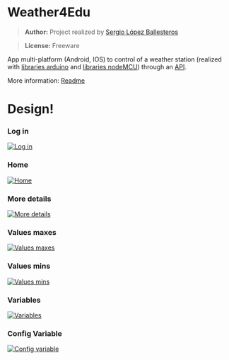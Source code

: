# Weather4Edu

> **Author:** Project realized by [Sergio López Ballesteros](https://es.linkedin.com/in/sergio-lopez-ballesteros)

> **License:** Freeware

App multi-platform (Android, IOS) to control of a weather station (realized with [libraries arduino](https://github.com/sergiol29/Weather4Edu-LibraryArduino) and [libraries nodeMCU](https://github.com/sergiol29/Weather4Edu-LibraryNodeMCU)) through an [API](https://github.com/sergiol29/Weather4Edu-API).

More information: [Readme](https://www.dropbox.com/s/3rq8tigxswahos0/Memoria_TFG.pdf)

# Design!
### Log in
[![Log in](https://previews.dropbox.com/p/thumb/AAUPAzxk7nd1NFQBh8tsdzcp9i12OFM8ddFetZ9wLj90vxwUnUfZfvSQUzq0PBH7Nv0f1Y3mtWjQ1EfTio6MfsT1kmCPLDuMcnxNGj8DmIWD7OiLZVhIN1w4lcOFX7hl2F_9LqpryVJ1D0nttDnFnVmXewo8n4GnL_7ZQyEwFhsnsFwQbA0qU4RDOIisknaoTiPcKVuAftfiGpHAMJKClqT_UMTiCQ5w7OPoMS7J7XGygg/p.png)]()

### Home
[![Home](https://previews.dropbox.com/p/thumb/AAXMfx17Q7YgQVbU0SQiRPU94eIaDuHKr9J1FKt5HmVgbJLx_EV7AuxQgF0WsXUBe5Q1B3Zg0wAvtUurQLXdJtZ1cN0vwakGSsdBLAyU-kBuJjd3h2g3FKUlCBkVCuBYA2bX_bV2IA2MhfUV3S3KEVTFJtbrn_XehdGL9XJRbh0hUhggHgNnL1cSt0KcF3-m1Z8mroBwifBqMddNKT-TyUPACfYC_hvHOmqA60hiLZCG3Q/p.png?size_mode=3)]()

### More details
[![More details](https://previews.dropbox.com/p/thumb/AAX6NND46S9cW48TCivMpxPKebhQTZJ4YfrUr3futhhtVxGxrc4-z2iJrpGHkGS2aOpA-XuB306BdRpfDxVbV4fv2q0eAFqxZYxF_2E3qv3OL99YwDCMMXqcGi9XjUw3CcsZkFpYfbRMviLPc6wixRq4EdxjMsDiAiizqV4ExN6eRpXX_6wE9ZyGhPY_KF4Hl-_d-IG7SZPv0pkJ_RH_5bGrb7b_GZrAOi3BLGXGGw6iDw/p.png?size_mode=3)]()

### Values maxes
[![Values maxes](https://previews.dropbox.com/p/thumb/AAU1RI5mgaSXhTcykPpmDVHRvfvmLe2TVyGTEoJuaM1Wbs-jOC7xAtFTn5cvnVb5zIyGQOlQY0l_TSunwAoKt2nbubhmai-NokYGph-oqfqIgSlK5RWyseqKrOwZkp8HobdU3AbmOZML5N8KOY2Kb3n3PGBw7arjMuZoubXRuDtCxsupujolXacP8tYxzFkf5d_PzWPMu0bm8bOVay_fw2Ob76B2QicCGK1MhWc5_YzUIw/p.png?size_mode=3)]()

### Values mins
[![Values mins](https://previews.dropbox.com/p/thumb/AAWQT-McTXUoyKKuJhU_1IHzJRXoJGHZMWXkyUhPbGVwJjGSOGwG5azHHFIbR4uoDcWa8ME2rIRequtCzck7t-hlxrSv99N7bXDrLhJ3jXKDLeQkj5XskEz3DCtoUENsCQgwLyc5DerMgTsCvmLxzYIoJnxZADtwHH3eJIh0FScFgX5dUY1ANxj1EdcWqJ-UhXU6mpHxZj9FDNy5sqjJkx8kbIT7iIKmpF60i5MNBzvDtw/p.png?size_mode=3)]()

### Variables
[![Variables](https://previews.dropbox.com/p/thumb/AAX8ROQfdn7SZPplINVwnFDAZM2HUa8CKbnL2C2IuVfF4iPm22T8tid8QQIZs5vZ81oT_IxsTKU_-NhfpJPMdRAOC6UUvZl9wLzPoySlQWDaQuANm9pQkgTG2DlsrHAICf5nee-7mMZ5T4qno3XItYDTpHarNwZFoCyMLs3HHwaB4ZNwQIVoJd4GaLwVLHnaMFJ5ZVaPKjxsiMJw36LnUOFPs-I16k6ThchdIJ01lpsNEw/p.png?size_mode=3)]()

### Config Variable
[![Config variable](http://www.dropbox.com/s/z77deds4fxrhxrx/configVariable.png)]()
